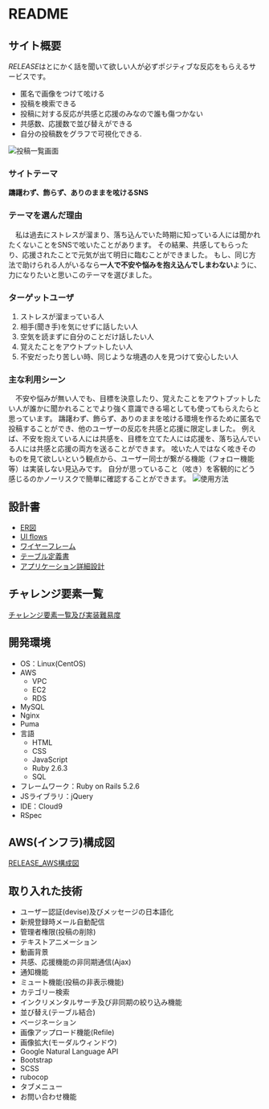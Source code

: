 # README

## サイト概要
*RELEASE*はとにかく話を聞いて欲しい人が必ずポジティブな反応をもらえるサービスです。
- 匿名で画像をつけて呟ける
- 投稿を検索できる
- 投稿に対する反応が共感と応援のみなので誰も傷つかない
- 共感数、応援数で並び替えができる
- 自分の投稿数をグラフで可視化できる. [](スペース２つで改行(ピリオドみたいになる))

![投稿一覧画面](https://user-images.githubusercontent.com/84183018/134270154-5fa83cab-8ac3-497f-8d85-60d59208816f.png)

### サイトテーマ
**躊躇わず、飾らず、ありのままを呟けるSNS**

### テーマを選んだ理由
　私は過去にストレスが溜まり、落ち込んでいた時期に知っている人には聞かれたくないことをSNSで呟いたことがあります。
その結果、共感してもらったり、応援されたことで元気が出て明日に臨むことができました。
もし、同じ方法で助けられる人がいるなら**一人で不安や悩みを抱え込んでしまわない**ように、力になりたいと思いこのテーマを選びました。

### ターゲットユーザ
1. ストレスが溜まっている人
1. 相手(聞き手)を気にせずに話したい人
1. 空気を読まずに自分のことだけ話したい人
1. 覚えたことをアウトプットしたい人
1. 不安だったり苦しい時、同じような境遇の人を見つけて安心したい人

### 主な利用シーン
　不安や悩みが無い人でも、目標を決意したり、覚えたことをアウトプットしたい人が誰かに聞かれることでより強く意識できる場としても使ってもらえたらと思っています。
躊躇わず、飾らず、ありのままを呟ける環境を作るために匿名で投稿することができ、他のユーザーの反応を共感と応援に限定しました。
例えば、不安を抱えている人には共感を、目標を立てた人には応援を、落ち込んでいる人には共感と応援の両方を送ることができます。
呟いた人ではなく呟きそのものを見て欲しいという観点から、ユーザー同士が繋がる機能（フォロー機能等）は実装しない見込みです。
自分が思っていること（呟き）を客観的にどう感じるのかノーリスクで簡単に確認することができます。
![使用方法](https://gyazo.com/1851dd396d0110c42e3edb8c151ff598)

## 設計書
- [ER図](https://app.diagrams.net/#G1Jd-rg29Rop9cNNsN64iC1J2JTriy68D8)
- [UI flows](https://app.diagrams.net/#G1VQVFU7tM3FTUSMxdp7zBOeUfknkuH0Ah)
- [ワイヤーフレーム](https://app.diagrams.net/#G1a59JGzHrP5RTJXfoelzIiGPC_p-sotZH)
- [テーブル定義書](https://docs.google.com/spreadsheets/d/103j_yqMhp5Eek5g7XU9HqTWFHqMS3dVDD85aAfrw__4/edit#gid=0)
- [アプリケーション詳細設計](https://docs.google.com/spreadsheets/d/1dniXNADwXerGMXdk8vQyJR2q5UnP4J4-8zGfhrj3H1c/edit#gid=2133469642)

## チャレンジ要素一覧
[チャレンジ要素一覧及び実装難易度](https://docs.google.com/spreadsheets/d/1CX1yBqZl-60JsZaFbezGSph6PspYy6W37kY8DFFGFJ8/edit#gid=0)

## 開発環境
- OS：Linux(CentOS)
- AWS
  - VPC
  - EC2
  - RDS
- MySQL
- Nginx
- Puma
- 言語
  - HTML
  - CSS
  - JavaScript
  - Ruby 2.6.3
  - SQL
- フレームワーク：Ruby on Rails 5.2.6
- JSライブラリ：jQuery
- IDE：Cloud9
- RSpec

## AWS(インフラ)構成図
[RELEASE_AWS構成図](https://app.diagrams.net/?splash=0&libs=aws4#G1UI5r_LU2kPtf3_8C888t9XMKPJtg0xoq)

## 取り入れた技術
- ユーザー認証(devise)及びメッセージの日本語化
- 新規登録時メール自動配信
- 管理者権限(投稿の削除)
- テキストアニメーション
- 動画背景
- 共感、応援機能の非同期通信(Ajax)
- 通知機能
- ミュート機能(投稿の非表示機能)
- カテゴリー検索
- インクリメンタルサーチ及び非同期の絞り込み機能
- 並び替え(テーブル結合)
- ページネーション
- 画像アップロード機能(Refile)
- 画像拡大(モーダルウィンドウ)
- Google Natural Language API
- Bootstrap
- SCSS
- rubocop
- タブメニュー
- お問い合わせ機能

